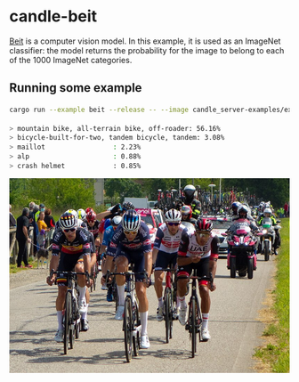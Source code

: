 # candle-beit

[Beit](https://arxiv.org/abs/2106.08254) is a computer vision model.
In this example, it is used as an ImageNet classifier: the model returns the
probability for the image to belong to each of the 1000 ImageNet categories.

## Running some example

```bash
cargo run --example beit --release -- --image candle_server-examples/examples/yolo-v8/assets/bike.jpg

> mountain bike, all-terrain bike, off-roader: 56.16%
> bicycle-built-for-two, tandem bicycle, tandem: 3.08%
> maillot                 : 2.23%
> alp                     : 0.88%
> crash helmet            : 0.85%

```

![Leading group, Giro d'Italia 2021](../yolo-v8/assets/bike.jpg)
